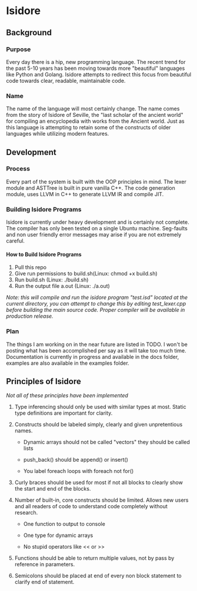 # Isidore
## Background
### Purpose
Every day there is a hip, new programming language. The recent trend for the past 5-10 years has been moving towards more "beautiful" languages like Python and Golang. Isidore attempts to redirect this focus from beautiful code towards clear, readable, maintainable code.

### Name
The name of the language will most certainly change. The name comes from the story of Isidore of Seville, the "last scholar of the ancient world" for compiling an encyclopedia with works from the Ancient world. Just as this language is attempting to retain some of the constructs of older languages while utilizing modern features.

## Development
### Process
Every part of the system is built with the OOP principles in mind. The lexer module and ASTTree is built in pure vanilla C++. The code generation module, uses LLVM in C++ to generate LLVM IR and compile JIT.

### Building Isidore Programs

Isidore is currently under heavy development and is certainly not complete. The compiler has only been tested on a single Ubuntu machine. Seg-faults and non user friendly error messages may arise if you are not extremely careful.

#### How to Build Isidore Programs
1. Pull this repo
2. Give run permissions to build.sh(Linux: chmod +x build.sh)
3. Run build.sh (Linux: ./build.sh)
4. Run the output file a.out (Linux: ./a.out)

*Note: this will compile and run the isidore program "test.isd" located at the current directory, you can attempt to change this by editing test_lexer.cpp before building the main source code. Proper compiler will be available in production release.*

### Plan
The things I am working on in the near future are listed in TODO. I won't be posting what has been accomplished per say as it will take too much time. Documentation is currently in progress and available in the docs folder, examples are also available in the examples folder.

## Principles of Isidore
*Not all of these principles have been implemented*

1. Type inferencing should only be used with similar types at most. Static type definitions are important for clarity.
2. Constructs should be labeled simply, clearly and given unpretentious names. 
 
    * Dynamic arrays should not be called "vectors" they should be called lists

    * push_back() should be append() or insert()

    * You label foreach loops with foreach not for()

3. Curly braces should be used for most if not all blocks to clearly show the start and end of the blocks.
4. Number of built-in, core constructs should be limited. Allows new users and all readers of code to understand code completely without research.

    * One function to output to console

    * One type for dynamic arrays

    * No stupid operators like << or >>
5. Functions should be able to return multiple values, not by pass by reference in parameters.
6. Semicolons should be placed at end of every non block statement to clarify end of statement.
